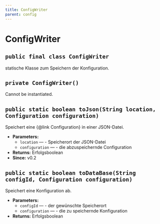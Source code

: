 ```yaml
---
title: ConfigWriter
parent: config
---
```


# ConfigWriter


## `public final class ConfigWriter`

statische Klasse zum Speichern der Konfiguration.

## `private ConfigWriter()`

Cannot be instantiated.

## `public static boolean toJson(String location, Configuration configuration)`

Speichert eine {@link Configuration} in einer JSON-Datei.

 * **Parameters:**
   * `location` — - Speicherort der JSON-Datei
   * `configuration` — - die abzuspeichernde Configuration
 * **Returns:** Erfolgsboolean
 * **Since:** v0.2

## `public static boolean toDataBase(String configId, Configuration configuration)`

Speichert eine Konfiguration ab.

 * **Parameters:**
   * `configId` — - der gewünschte Speicherort
   * `configuration` — - die zu speichernde Konfiguration
 * **Returns:** Erfolgsboolean
